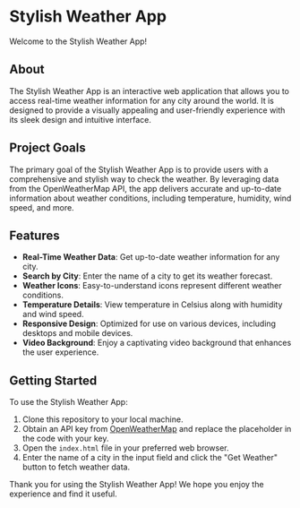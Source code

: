 # Stylish Weather App

Welcome to the Stylish Weather App!

## About

The Stylish Weather App is an interactive web application that allows you to access real-time weather information for any city around the world. It is designed to provide a visually appealing and user-friendly experience with its sleek design and intuitive interface.

## Project Goals

The primary goal of the Stylish Weather App is to provide users with a comprehensive and stylish way to check the weather. By leveraging data from the OpenWeatherMap API, the app delivers accurate and up-to-date information about weather conditions, including temperature, humidity, wind speed, and more.

## Features

- **Real-Time Weather Data**: Get up-to-date weather information for any city.
- **Search by City**: Enter the name of a city to get its weather forecast.
- **Weather Icons**: Easy-to-understand icons represent different weather conditions.
- **Temperature Details**: View temperature in Celsius along with humidity and wind speed.
- **Responsive Design**: Optimized for use on various devices, including desktops and mobile devices.
- **Video Background**: Enjoy a captivating video background that enhances the user experience.

## Getting Started

To use the Stylish Weather App:

1. Clone this repository to your local machine.
2. Obtain an API key from [OpenWeatherMap](https://openweathermap.org/) and replace the placeholder in the code with your key.
3. Open the `index.html` file in your preferred web browser.
4. Enter the name of a city in the input field and click the "Get Weather" button to fetch weather data.

Thank you for using the Stylish Weather App! We hope you enjoy the experience and find it useful.
